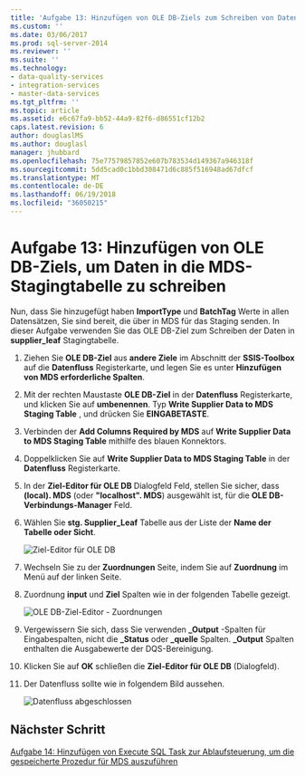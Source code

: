 ```yaml
---
title: 'Aufgabe 13: Hinzufügen von OLE DB-Ziels zum Schreiben von Daten in MDS Staging Table | Microsoft Docs'
ms.custom: ''
ms.date: 03/06/2017
ms.prod: sql-server-2014
ms.reviewer: ''
ms.suite: ''
ms.technology:
- data-quality-services
- integration-services
- master-data-services
ms.tgt_pltfrm: ''
ms.topic: article
ms.assetid: e6c67fa9-bb52-44a9-82f6-d86551cf12b2
caps.latest.revision: 6
author: douglaslMS
ms.author: douglasl
manager: jhubbard
ms.openlocfilehash: 75e77579857852e607b783534d149367a946318f
ms.sourcegitcommit: 5dd5cad0c1bbd308471d6c885f516948ad67dfcf
ms.translationtype: MT
ms.contentlocale: de-DE
ms.lasthandoff: 06/19/2018
ms.locfileid: "36050215"
---
```

# <a name="task-13-adding-ole-db-destination-to-write-data-to-mds-staging-table"></a>Aufgabe 13: Hinzufügen von OLE DB-Ziels, um Daten in die MDS-Stagingtabelle zu schreiben
  Nun, dass Sie hinzugefügt haben **ImportType** und **BatchTag** Werte in allen Datensätzen, Sie sind bereit, die über in MDS für das Staging senden. In dieser Aufgabe verwenden Sie das OLE DB-Ziel zum Schreiben der Daten in **supplier_leaf** Stagingtabelle.  
  
1.  Ziehen Sie **OLE DB-Ziel** aus **andere Ziele** im Abschnitt der **SSIS-Toolbox** auf die **Datenfluss** Registerkarte, und legen Sie es unter  **Hinzufügen von MDS erforderliche Spalten**.  
  
2.  Mit der rechten Maustaste **OLE DB-Ziel** in der **Datenfluss** Registerkarte, und klicken Sie auf **umbenennen**. Typ **Write Supplier Data to MDS Staging Table** , und drücken Sie **EINGABETASTE**.  
  
3.  Verbinden der **Add Columns Required by MDS** auf **Write Supplier Data to MDS Staging Table** mithilfe des blauen Konnektors.  
  
4.  Doppelklicken Sie auf **Write Supplier Data to MDS Staging Table** in der **Datenfluss** Registerkarte.  
  
5.  In der **Ziel-Editor für OLE DB** Dialogfeld Feld, stellen Sie sicher, dass **(local). MDS** (oder **"localhost". MDS**) ausgewählt ist, für die **OLE DB-Verbindungs-Manager** Feld.  
  
6.  Wählen Sie **stg. Supplier_Leaf** Tabelle aus der Liste der **Name der Tabelle oder Sicht**.  
  
     ![Ziel-Editor für OLE DB](../../2014/tutorials/media/et-addingoledbdestinationtowdtomdsst-01.jpg "Ziel-Editor für OLE DB")  
  
7.  Wechseln Sie zu der **Zuordnungen** Seite, indem Sie auf **Zuordnung** im Menü auf der linken Seite.  
  
8.  Zuordnung **input** und **Ziel** Spalten wie in der folgenden Tabelle gezeigt.  
  
     ![OLE DB-Ziel-Editor - Zuordnungen](../../2014/tutorials/media/et-addingoledbdestinationtowdtomdsst-02.jpg "OLE DB-Ziel-Editor - Zuordnungen")  
  
9. Vergewissern Sie sich, dass Sie verwenden **_Output** -Spalten für Eingabespalten, nicht die **_Status** oder **_quelle** Spalten. **_Output** Spalten enthalten die Ausgabewerte der DQS-Bereinigung.  
  
10. Klicken Sie auf **OK** schließen die **Ziel-Editor für OLE DB** (Dialogfeld).  
  
11. Der Datenfluss sollte wie in folgendem Bild aussehen.  
  
     ![Datenfluss abgeschlossen](../../2014/tutorials/media/et-addingoledbdestinationtowdtomdsst-03.jpg "Datenfluss abgeschlossen")  
  
## <a name="next-step"></a>Nächster Schritt  
 [Aufgabe 14: Hinzufügen von Execute SQL Task zur Ablaufsteuerung, um die gespeicherte Prozedur für MDS auszuführen](../../2014/tutorials/task-14-add-execute-to-control-flow-run-mds-stored-procedure.md)  
  
  